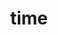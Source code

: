 ---
title: "time"
layout: cache
categories: [package, develop]
meta: {"versions": ["1.9"], "compilers": ["gcc@=11.4.0", "gcc@=12.4.0", "gcc@=7.3.1", "gcc@=9.4.0", "oneapi@=2024.1.0", "oneapi@=2024.2.1"], "oss": ["amzn2", "ubuntu20.04", "ubuntu22.04"], "platforms": ["linux"], "targets": ["aarch64", "neoverse_n1", "neoverse_v1", "ppc64le", "x86_64_v3", "x86_64_v4"], "stacks": ["aws-isc", "aws-isc-aarch64", "aws-pcluster-neoverse_v1", "aws-pcluster-x86_64_v4", "e4s", "e4s-neoverse_v1", "e4s-oneapi", "e4s-power", "root"], "num_specs": 22, "num_specs_by_stack": {"root": 22, "aws-isc-aarch64": 4, "aws-pcluster-neoverse_v1": 4, "aws-isc": 2, "aws-pcluster-x86_64_v4": 4, "e4s-power": 2, "e4s-neoverse_v1": 2, "e4s": 2, "e4s-oneapi": 2}}
spec_details: [{"hash": "aauiokcufwc23fh2qt5e5fmszhdioam5", "compiler": "gcc@=7.3.1", "versions": ["1.9"], "os": "amzn2", "platform": "linux", "target": "aarch64", "variants": ["build_system=autotools"], "stacks": ["root", "aws-isc-aarch64"], "size": "-", "tarball": "https://binaries.spack.io/develop/build_cache/linux-amzn2-aarch64/gcc-7.3.1/time-1.9/linux-amzn2-aarch64-gcc-7.3.1-time-1.9-aauiokcufwc23fh2qt5e5fmszhdioam5.spack"}, {"hash": "nqiqwsmlznspei2tm46ntghcrk3orjns", "compiler": "gcc@=7.3.1", "versions": ["1.9"], "os": "amzn2", "platform": "linux", "target": "aarch64", "variants": ["build_system=autotools"], "stacks": ["root", "aws-isc-aarch64"], "size": "-", "tarball": "https://binaries.spack.io/develop/build_cache/linux-amzn2-aarch64/gcc-7.3.1/time-1.9/linux-amzn2-aarch64-gcc-7.3.1-time-1.9-nqiqwsmlznspei2tm46ntghcrk3orjns.spack"}, {"hash": "qigic6fdbnrsajx6aq3k477zwsmwsn7d", "compiler": "gcc@=12.4.0", "versions": ["1.9"], "os": "amzn2", "platform": "linux", "target": "neoverse_n1", "variants": ["build_system=autotools"], "stacks": ["root", "aws-pcluster-neoverse_v1"], "size": "-", "tarball": "https://binaries.spack.io/develop/build_cache/linux-amzn2-neoverse_n1/gcc-12.4.0/time-1.9/linux-amzn2-neoverse_n1-gcc-12.4.0-time-1.9-qigic6fdbnrsajx6aq3k477zwsmwsn7d.spack"}, {"hash": "zf7kuqhmwrrbnwqye4dnu2zvn3zow7ip", "compiler": "gcc@=12.4.0", "versions": ["1.9"], "os": "amzn2", "platform": "linux", "target": "neoverse_n1", "variants": ["build_system=autotools"], "stacks": ["root", "aws-pcluster-neoverse_v1"], "size": "-", "tarball": "https://binaries.spack.io/develop/build_cache/linux-amzn2-neoverse_n1/gcc-12.4.0/time-1.9/linux-amzn2-neoverse_n1-gcc-12.4.0-time-1.9-zf7kuqhmwrrbnwqye4dnu2zvn3zow7ip.spack"}, {"hash": "ojko2oicxwdsw2awhxh3cdfmiiah5gf7", "compiler": "gcc@=7.3.1", "versions": ["1.9"], "os": "amzn2", "platform": "linux", "target": "neoverse_n1", "variants": ["build_system=autotools"], "stacks": ["root", "aws-isc-aarch64"], "size": "-", "tarball": "https://binaries.spack.io/develop/build_cache/linux-amzn2-neoverse_n1/gcc-7.3.1/time-1.9/linux-amzn2-neoverse_n1-gcc-7.3.1-time-1.9-ojko2oicxwdsw2awhxh3cdfmiiah5gf7.spack"}, {"hash": "zodkxixet5voupcs2knudcqu7b6kqspy", "compiler": "gcc@=7.3.1", "versions": ["1.9"], "os": "amzn2", "platform": "linux", "target": "neoverse_n1", "variants": ["build_system=autotools"], "stacks": ["root", "aws-isc-aarch64"], "size": "-", "tarball": "https://binaries.spack.io/develop/build_cache/linux-amzn2-neoverse_n1/gcc-7.3.1/time-1.9/linux-amzn2-neoverse_n1-gcc-7.3.1-time-1.9-zodkxixet5voupcs2knudcqu7b6kqspy.spack"}, {"hash": "loejy2ojwbdylmfxzedceos6mtelc7sw", "compiler": "gcc@=12.4.0", "versions": ["1.9"], "os": "amzn2", "platform": "linux", "target": "neoverse_v1", "variants": ["build_system=autotools"], "stacks": ["root", "aws-pcluster-neoverse_v1"], "size": "-", "tarball": "https://binaries.spack.io/develop/build_cache/linux-amzn2-neoverse_v1/gcc-12.4.0/time-1.9/linux-amzn2-neoverse_v1-gcc-12.4.0-time-1.9-loejy2ojwbdylmfxzedceos6mtelc7sw.spack"}, {"hash": "ltkl7lfnqukekkjgfgdqizmgert53wak", "compiler": "gcc@=12.4.0", "versions": ["1.9"], "os": "amzn2", "platform": "linux", "target": "neoverse_v1", "variants": ["build_system=autotools"], "stacks": ["root", "aws-pcluster-neoverse_v1"], "size": "-", "tarball": "https://binaries.spack.io/develop/build_cache/linux-amzn2-neoverse_v1/gcc-12.4.0/time-1.9/linux-amzn2-neoverse_v1-gcc-12.4.0-time-1.9-ltkl7lfnqukekkjgfgdqizmgert53wak.spack"}, {"hash": "pe6sqrrzzmjjtkya2igilpt4bubmras2", "compiler": "gcc@=7.3.1", "versions": ["1.9"], "os": "amzn2", "platform": "linux", "target": "x86_64_v3", "variants": ["build_system=autotools"], "stacks": ["aws-isc", "root"], "size": "-", "tarball": "https://binaries.spack.io/develop/build_cache/linux-amzn2-x86_64_v3/gcc-7.3.1/time-1.9/linux-amzn2-x86_64_v3-gcc-7.3.1-time-1.9-pe6sqrrzzmjjtkya2igilpt4bubmras2.spack"}, {"hash": "ypd7loc4aqlfceklquiwdneusqoyrs7m", "compiler": "gcc@=7.3.1", "versions": ["1.9"], "os": "amzn2", "platform": "linux", "target": "x86_64_v3", "variants": ["build_system=autotools"], "stacks": ["aws-isc", "root"], "size": "-", "tarball": "https://binaries.spack.io/develop/build_cache/linux-amzn2-x86_64_v3/gcc-7.3.1/time-1.9/linux-amzn2-x86_64_v3-gcc-7.3.1-time-1.9-ypd7loc4aqlfceklquiwdneusqoyrs7m.spack"}, {"hash": "rrtyyeyjvnrrdx7jxvvoynfn7km3ugka", "compiler": "oneapi@=2024.1.0", "versions": ["1.9"], "os": "amzn2", "platform": "linux", "target": "x86_64_v3", "variants": ["build_system=autotools"], "stacks": ["aws-pcluster-x86_64_v4", "root"], "size": "-", "tarball": "https://binaries.spack.io/develop/build_cache/linux-amzn2-x86_64_v3/oneapi-2024.1.0/time-1.9/linux-amzn2-x86_64_v3-oneapi-2024.1.0-time-1.9-rrtyyeyjvnrrdx7jxvvoynfn7km3ugka.spack"}, {"hash": "x4fo5mjsn64ztm5cygk5zzh7lsos72vx", "compiler": "oneapi@=2024.1.0", "versions": ["1.9"], "os": "amzn2", "platform": "linux", "target": "x86_64_v3", "variants": ["build_system=autotools"], "stacks": ["aws-pcluster-x86_64_v4", "root"], "size": "-", "tarball": "https://binaries.spack.io/develop/build_cache/linux-amzn2-x86_64_v3/oneapi-2024.1.0/time-1.9/linux-amzn2-x86_64_v3-oneapi-2024.1.0-time-1.9-x4fo5mjsn64ztm5cygk5zzh7lsos72vx.spack"}, {"hash": "thva7wejjkpalckgb6gcy7i7djpyipcq", "compiler": "oneapi@=2024.1.0", "versions": ["1.9"], "os": "amzn2", "platform": "linux", "target": "x86_64_v4", "variants": ["build_system=autotools"], "stacks": ["aws-pcluster-x86_64_v4", "root"], "size": "-", "tarball": "https://binaries.spack.io/develop/build_cache/linux-amzn2-x86_64_v4/oneapi-2024.1.0/time-1.9/linux-amzn2-x86_64_v4-oneapi-2024.1.0-time-1.9-thva7wejjkpalckgb6gcy7i7djpyipcq.spack"}, {"hash": "ybkdiymqnxxzr53v6m6jar2ovyearxzd", "compiler": "oneapi@=2024.1.0", "versions": ["1.9"], "os": "amzn2", "platform": "linux", "target": "x86_64_v4", "variants": ["build_system=autotools"], "stacks": ["aws-pcluster-x86_64_v4", "root"], "size": "-", "tarball": "https://binaries.spack.io/develop/build_cache/linux-amzn2-x86_64_v4/oneapi-2024.1.0/time-1.9/linux-amzn2-x86_64_v4-oneapi-2024.1.0-time-1.9-ybkdiymqnxxzr53v6m6jar2ovyearxzd.spack"}, {"hash": "2adwxisoafcushaq6wa6fw447wwbjju6", "compiler": "gcc@=9.4.0", "versions": ["1.9"], "os": "ubuntu20.04", "platform": "linux", "target": "ppc64le", "variants": ["build_system=autotools"], "stacks": ["root", "e4s-power"], "size": "-", "tarball": "https://binaries.spack.io/develop/build_cache/linux-ubuntu20.04-ppc64le/gcc-9.4.0/time-1.9/linux-ubuntu20.04-ppc64le-gcc-9.4.0-time-1.9-2adwxisoafcushaq6wa6fw447wwbjju6.spack"}, {"hash": "o26jblfeaoftzmc7oq5kbz4ker5heq76", "compiler": "gcc@=9.4.0", "versions": ["1.9"], "os": "ubuntu20.04", "platform": "linux", "target": "ppc64le", "variants": ["build_system=autotools"], "stacks": ["root", "e4s-power"], "size": "-", "tarball": "https://binaries.spack.io/develop/build_cache/linux-ubuntu20.04-ppc64le/gcc-9.4.0/time-1.9/linux-ubuntu20.04-ppc64le-gcc-9.4.0-time-1.9-o26jblfeaoftzmc7oq5kbz4ker5heq76.spack"}, {"hash": "hl4vkuc3kfs3a3olrvkkxbwz7maezgut", "compiler": "gcc@=11.4.0", "versions": ["1.9"], "os": "ubuntu22.04", "platform": "linux", "target": "neoverse_v1", "variants": ["build_system=autotools"], "stacks": ["root", "e4s-neoverse_v1"], "size": "-", "tarball": "https://binaries.spack.io/develop/build_cache/linux-ubuntu22.04-neoverse_v1/gcc-11.4.0/time-1.9/linux-ubuntu22.04-neoverse_v1-gcc-11.4.0-time-1.9-hl4vkuc3kfs3a3olrvkkxbwz7maezgut.spack"}, {"hash": "ihjuwvp7pbmimqskomxkleoc7bkaeiw2", "compiler": "gcc@=11.4.0", "versions": ["1.9"], "os": "ubuntu22.04", "platform": "linux", "target": "neoverse_v1", "variants": ["build_system=autotools"], "stacks": ["root", "e4s-neoverse_v1"], "size": "-", "tarball": "https://binaries.spack.io/develop/build_cache/linux-ubuntu22.04-neoverse_v1/gcc-11.4.0/time-1.9/linux-ubuntu22.04-neoverse_v1-gcc-11.4.0-time-1.9-ihjuwvp7pbmimqskomxkleoc7bkaeiw2.spack"}, {"hash": "v4o24geewnnkfvdswlqn37sfjfksuyrr", "compiler": "gcc@=11.4.0", "versions": ["1.9"], "os": "ubuntu22.04", "platform": "linux", "target": "x86_64_v3", "variants": ["build_system=autotools"], "stacks": ["root", "e4s"], "size": "-", "tarball": "https://binaries.spack.io/develop/build_cache/linux-ubuntu22.04-x86_64_v3/gcc-11.4.0/time-1.9/linux-ubuntu22.04-x86_64_v3-gcc-11.4.0-time-1.9-v4o24geewnnkfvdswlqn37sfjfksuyrr.spack"}, {"hash": "y6ptulflykwyuaizqex4xy76wfpk77z2", "compiler": "gcc@=11.4.0", "versions": ["1.9"], "os": "ubuntu22.04", "platform": "linux", "target": "x86_64_v3", "variants": ["build_system=autotools"], "stacks": ["root", "e4s"], "size": "-", "tarball": "https://binaries.spack.io/develop/build_cache/linux-ubuntu22.04-x86_64_v3/gcc-11.4.0/time-1.9/linux-ubuntu22.04-x86_64_v3-gcc-11.4.0-time-1.9-y6ptulflykwyuaizqex4xy76wfpk77z2.spack"}, {"hash": "6k6wifnhrfprxfwegq6gddsxygpneapk", "compiler": "oneapi@=2024.2.1", "versions": ["1.9"], "os": "ubuntu22.04", "platform": "linux", "target": "x86_64_v3", "variants": ["build_system=autotools"], "stacks": ["root", "e4s-oneapi"], "size": "-", "tarball": "https://binaries.spack.io/develop/build_cache/linux-ubuntu22.04-x86_64_v3/oneapi-2024.2.1/time-1.9/linux-ubuntu22.04-x86_64_v3-oneapi-2024.2.1-time-1.9-6k6wifnhrfprxfwegq6gddsxygpneapk.spack"}, {"hash": "mtplimpqyuotzzunfy674mbygsqddjhw", "compiler": "oneapi@=2024.2.1", "versions": ["1.9"], "os": "ubuntu22.04", "platform": "linux", "target": "x86_64_v3", "variants": ["build_system=autotools"], "stacks": ["root", "e4s-oneapi"], "size": "-", "tarball": "https://binaries.spack.io/develop/build_cache/linux-ubuntu22.04-x86_64_v3/oneapi-2024.2.1/time-1.9/linux-ubuntu22.04-x86_64_v3-oneapi-2024.2.1-time-1.9-mtplimpqyuotzzunfy674mbygsqddjhw.spack"}]
---